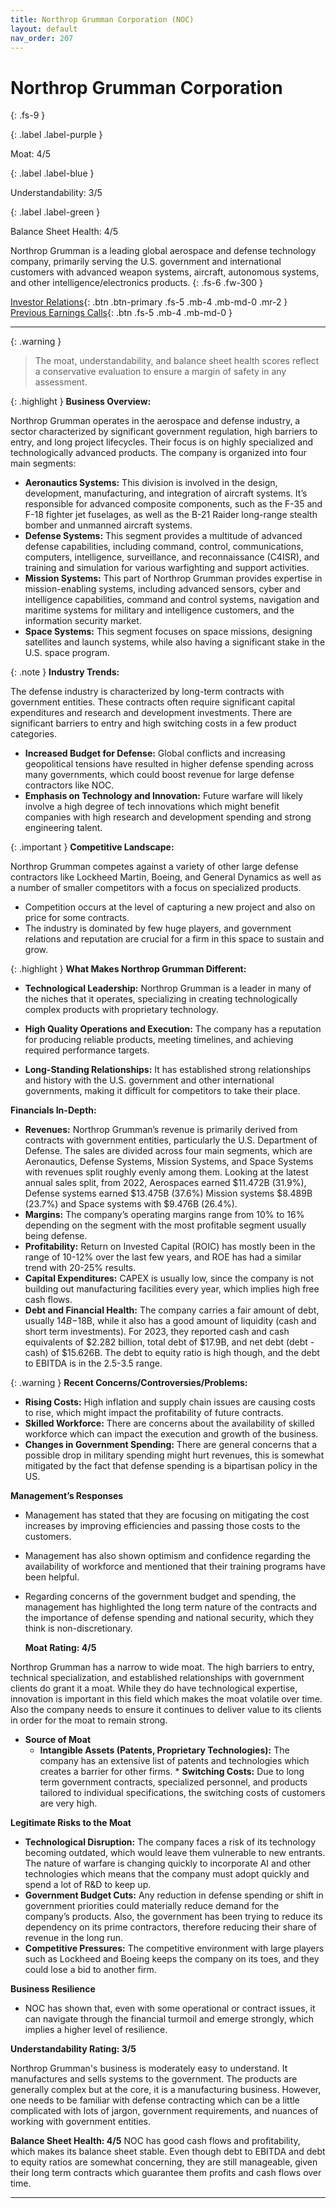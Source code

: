 ```yaml
---
title: Northrop Grumman Corporation (NOC)
layout: default
nav_order: 207
---
```


# Northrop Grumman Corporation
{: .fs-9 }

{: .label .label-purple }

Moat: 4/5

{: .label .label-blue }

Understandability: 3/5

{: .label .label-green }

Balance Sheet Health: 4/5

Northrop Grumman is a leading global aerospace and defense technology company, primarily serving the U.S. government and international customers with advanced weapon systems, aircraft, autonomous systems, and other intelligence/electronics products.
{: .fs-6 .fw-300 }

[Investor Relations](https://www.google.com/search?q=NOC+investor+relations){: .btn .btn-primary .fs-5 .mb-4 .mb-md-0 .mr-2 }
[Previous Earnings Calls](https://discountingcashflows.com/company/NOC/transcripts/){: .btn .fs-5 .mb-4 .mb-md-0 }

---

{: .warning }
>The moat, understandability, and balance sheet health scores reflect a conservative evaluation to ensure a margin of safety in any assessment.



{: .highlight }
**Business Overview:**

Northrop Grumman operates in the aerospace and defense industry, a sector characterized by significant government regulation, high barriers to entry, and long project lifecycles. Their focus is on highly specialized and technologically advanced products. The company is organized into four main segments: 

*   **Aeronautics Systems:** This division is involved in the design, development, manufacturing, and integration of aircraft systems. It’s responsible for advanced composite components, such as the F-35 and F-18 fighter jet fuselages, as well as the B-21 Raider long-range stealth bomber and unmanned aircraft systems.
*   **Defense Systems:** This segment provides a multitude of advanced defense capabilities, including command, control, communications, computers, intelligence, surveillance, and reconnaissance (C4ISR), and training and simulation for various warfighting and support activities.
*   **Mission Systems:** This part of Northrop Grumman provides expertise in mission-enabling systems, including advanced sensors, cyber and intelligence capabilities, command and control systems, navigation and maritime systems for military and intelligence customers, and the information security market.
*   **Space Systems:** This segment focuses on space missions, designing satellites and launch systems, while also having a significant stake in the U.S. space program.

{: .note }
**Industry Trends:**

The defense industry is characterized by long-term contracts with government entities. These contracts often require significant capital expenditures and research and development investments. There are significant barriers to entry and high switching costs in a few product categories.

*   **Increased Budget for Defense:** Global conflicts and increasing geopolitical tensions have resulted in higher defense spending across many governments, which could boost revenue for large defense contractors like NOC. 
*   **Emphasis on Technology and Innovation:** Future warfare will likely involve a high degree of tech innovations which might benefit companies with high research and development spending and strong engineering talent.

{: .important }
**Competitive Landscape:**

Northrop Grumman competes against a variety of other large defense contractors like Lockheed Martin, Boeing, and General Dynamics as well as a number of smaller competitors with a focus on specialized products.
*   Competition occurs at the level of capturing a new project and also on price for some contracts.
*   The industry is dominated by few huge players, and government relations and reputation are crucial for a firm in this space to sustain and grow.

{: .highlight }
**What Makes Northrop Grumman Different:**
*   **Technological Leadership:** Northrop Grumman is a leader in many of the niches that it operates, specializing in creating technologically complex products with proprietary technology.

* **High Quality Operations and Execution:** The company has a reputation for producing reliable products, meeting timelines, and achieving required performance targets.

*   **Long-Standing Relationships:** It has established strong relationships and history with the U.S. government and other international governments, making it difficult for competitors to take their place. 

  **Financials In-Depth:** 

   *  **Revenues:** 
  Northrop Grumman’s revenue is primarily derived from contracts with government entities, particularly the U.S. Department of Defense. The sales are divided across four main segments, which are Aeronautics, Defense Systems, Mission Systems, and Space Systems with revenues split roughly evenly among them. Looking at the latest annual sales split, from 2022, Aerospaces earned $11.472B (31.9%), Defense systems earned $13.475B (37.6%) Mission systems $8.489B (23.7%) and Space systems with $9.476B (26.4%). 
*   **Margins:**
   The company’s operating margins range from 10% to 16% depending on the segment with the most profitable segment usually being defense.
*    **Profitability:**
   Return on Invested Capital (ROIC) has mostly been in the range of 10-12% over the last few years, and ROE has had a similar trend with 20-25% results. 
*   **Capital Expenditures:**
   CAPEX is usually low, since the company is not building out manufacturing facilities every year, which implies high free cash flows.
*  **Debt and Financial Health:** 
 The company carries a fair amount of debt, usually $14B-$18B, while it also has a good amount of liquidity (cash and short term investments). For 2023, they reported cash and cash equivalents of $2.282 billion, total debt of $17.9B, and net debt (debt - cash) of $15.626B. The debt to equity ratio is high though, and the debt to EBITDA is in the 2.5-3.5 range. 

{: .warning }
**Recent Concerns/Controversies/Problems:**
*   **Rising Costs:** High inflation and supply chain issues are causing costs to rise, which might impact the profitability of future contracts.
*   **Skilled Workforce:**  There are concerns about the availability of skilled workforce which can impact the execution and growth of the business. 
*   **Changes in Government Spending:** There are general concerns that a possible drop in military spending might hurt revenues, this is somewhat mitigated by the fact that defense spending is a bipartisan policy in the US. 

  **Management’s Responses**

* Management has stated that they are focusing on mitigating the cost increases by improving efficiencies and passing those costs to the customers.
* Management has also shown optimism and confidence regarding the availability of workforce and mentioned that their training programs have been helpful.
* Regarding concerns of the government budget and spending, the management has highlighted the long term nature of the contracts and the importance of defense spending and national security, which they think is non-discretionary.

  **Moat Rating: 4/5**

Northrop Grumman has a narrow to wide moat. The high barriers to entry, technical specialization, and established relationships with government clients do grant it a moat. While they do have technological expertise, innovation is important in this field which makes the moat volatile over time. Also the company needs to ensure it continues to deliver value to its clients in order for the moat to remain strong. 
*    **Source of Moat**
        * **Intangible Assets (Patents, Proprietary Technologies):** The company has an extensive list of patents and technologies which creates a barrier for other firms.
         * **Switching Costs:** Due to long term government contracts, specialized personnel, and products tailored to individual specifications, the switching costs of customers are very high.
  
  **Legitimate Risks to the Moat** 
*   **Technological Disruption:**  The company faces a risk of its technology becoming outdated, which would leave them vulnerable to new entrants. The nature of warfare is changing quickly to incorporate AI and other technologies which means that the company must adopt quickly and spend a lot of R&D to keep up.
  *   **Government Budget Cuts:** Any reduction in defense spending or shift in government priorities could materially reduce demand for the company’s products. Also, the government has been trying to reduce its dependency on its prime contractors, therefore reducing their share of revenue in the long run.
  *   **Competitive Pressures:**  The competitive environment with large players such as Lockheed and Boeing keeps the company on its toes, and they could lose a bid to another firm.
    
   **Business Resilience**
*  NOC has shown that, even with some operational or contract issues, it can navigate through the financial turmoil and emerge strongly, which implies a higher level of resilience. 

  **Understandability Rating: 3/5**

Northrop Grumman's business is moderately easy to understand. It manufactures and sells systems to the government. The products are generally complex but at the core, it is a manufacturing business. However, one needs to be familiar with defense contracting which can be a little complicated with lots of jargon, government requirements, and nuances of working with government entities.

  **Balance Sheet Health: 4/5**
NOC has good cash flows and profitability, which makes its balance sheet stable. Even though debt to EBITDA and debt to equity ratios are somewhat concerning, they are still manageable, given their long term contracts which guarantee them profits and cash flows over time.

-----